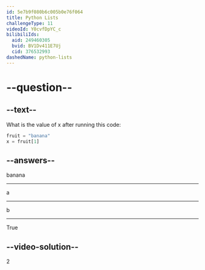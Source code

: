 ```yaml
---
id: 5e7b9f080b6c005b0e76f064
title: Python Lists
challengeType: 11
videoId: Y0cvfDpYC_c
bilibiliIds:
  aid: 249460305
  bvid: BV1Dv411E7Uj
  cid: 376532993
dashedName: python-lists
---
```


# --question--

## --text--

What is the value of x after running this code:

```python
fruit = "banana"
x = fruit[1]
```

## --answers--

banana

---

a

---

b

---

True

## --video-solution--

2


